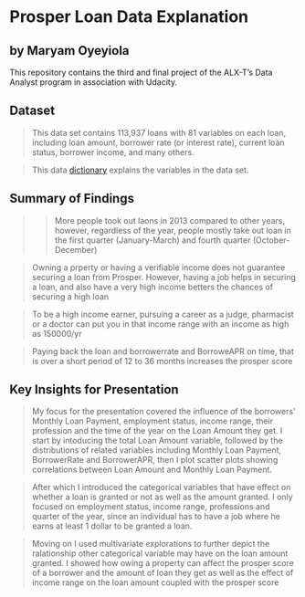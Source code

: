 # Prosper Loan Data Explanation
## by Maryam Oyeyiola

This repository contains the third and final project of the ALX-T’s Data Analyst program in association with Udacity. 

## Dataset

> This data set contains 113,937 loans with 81 variables on each loan, including loan amount, borrower rate (or interest rate), current loan status, borrower income, and many others.

> This data [dictionary](https://docs.google.com/spreadsheets/d/1gDyi_L4UvIrLTEC6Wri5nbaMmkGmLQBk-Yx3z0XDEtI/edit#gid=0) explains the variables in the data set.


## Summary of Findings

> >More people took out laons in 2013 compared to other years, however, regardless of the year, people mostly take out loan in the first quarter (January-March) and fourth quarter (October-December)

>Owning a prperty or having a verifiable income does not guarantee securing a loan from Prosper. However, having a job helps in securing a loan, and also have a very high income betters the chances of securing a high loan

>To be a high income earner, pursuing a career as a judge, pharmacist or a doctor can put you in that income range with an income as high as 150000/yr

>Paying back the loan and borrowerrate and BorroweAPR on time, that is over a short period of 12 to 36 months increases the prosper score

## Key Insights for Presentation

> My focus for the presentation covered the influence of the borrowers' Monthly Loan Payment, employment status, income range, their profession and the time of the year on the Loan Amount they get. I start by intoducing the total Loan Amount variable, followed by the distributions of related variables including Monthly Loan Payment, BorrowerRate and BorrowerAPR, then I plot scatter plots showing correlations between Loan Amount and Monthly Loan Payment.

> After which I introduced the categorical variables that have effect on whether a loan is granted or not as well as the amount granted. I only focused on employment status, income range, professions and quarter of the year, since an individual has to have a job where he earns at least 1 dollar to be granted a loan. 

> Moving on I used multivariate explorations to further depict the ralationship other categorical variable may have on the loan amount granted. I showed how owing a property can affect the prosper score of a borrower and the amount of loan they get as well as the effect of income range on the loan amount coupled with the prosper score
